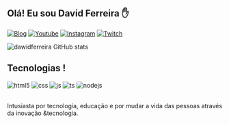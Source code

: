 ## Olá! Eu sou David Ferreira ✋

[![Blog](https://img.shields.io/website?label=DwtInfor/&style=for-the-badge&url=https://singular-portfolio.netlify.app/)](https://singular-portfolio.netlify.app/)
[![Youtube](https://img.shields.io/badge/YouTube-FF0000?style=for-the-badge&logo=youtube&logoColor=white)](https://www.youtube.com/user/dawidalmeida)
[![Instagram](https://img.shields.io/badge/Instagram-E4405F?style=for-the-badge&logo=instagram&logoColor=white)](https://www.instagram.com/dawidalmeida)
[![Twitch](https://img.shields.io/badge/Twitch-9146FF?style=for-the-badge&logo=twitch&logoColor=white)](https://twitch.tv/dawid)

![dawidferreira GitHub stats](https://github-readme-stats.vercel.app/api?username=dawidferreira&show_icons=true&theme=dracula)

## Tecnologias !

<div style="display: inline_block">
<img align="center" alt="html5" src="https://img.shields.io/badge/HTML5-E34F26?style=for-the-badge&logo=html5&logoColor=white" />
<img align="center" alt="css" src="https://img.shields.io/badge/CSS3-1572B6?style=for-the-badge&logo=css3&logoColor=white" />
<img align="center" alt="js" src="https://img.shields.io/badge/JavaScript-F7DF1E?style=for-the-badge&logo=javascript&logoColor=black" />
<img align="center" alt="ts" src="https://img.shields.io/badge/TypeScript-007ACC?style=for-the-badge&logo=typescript&logoColor=white" />
<img align="center" alt="nodejs" src="https://img.shields.io/badge/Node.js-43853D?style=for-the-badge&logo=node.js&logoColor=white" />
</div><br/>

Intusiasta por tecnologia, educação e por mudar a vida das pessoas através da inovação &tecnologia.
